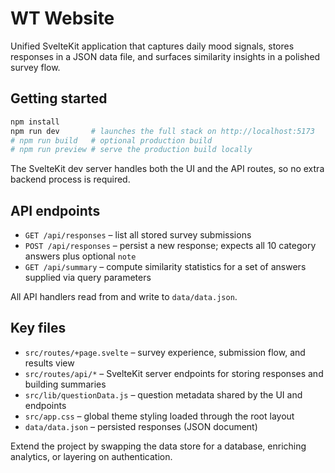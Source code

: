 # WT Website

Unified SvelteKit application that captures daily mood signals, stores responses in a JSON data file, and surfaces similarity insights in a polished survey flow.

## Getting started

```powershell
npm install
npm run dev       # launches the full stack on http://localhost:5173
# npm run build   # optional production build
# npm run preview # serve the production build locally
```

The SvelteKit dev server handles both the UI and the API routes, so no extra backend process is required.

## API endpoints

- `GET /api/responses` – list all stored survey submissions
- `POST /api/responses` – persist a new response; expects all 10 category answers plus optional `note`
- `GET /api/summary` – compute similarity statistics for a set of answers supplied via query parameters

All API handlers read from and write to `data/data.json`.

## Key files

- `src/routes/+page.svelte` – survey experience, submission flow, and results view
- `src/routes/api/*` – SvelteKit server endpoints for storing responses and building summaries
- `src/lib/questionData.js` – question metadata shared by the UI and endpoints
- `src/app.css` – global theme styling loaded through the root layout
- `data/data.json` – persisted responses (JSON document)

Extend the project by swapping the data store for a database, enriching analytics, or layering on authentication.